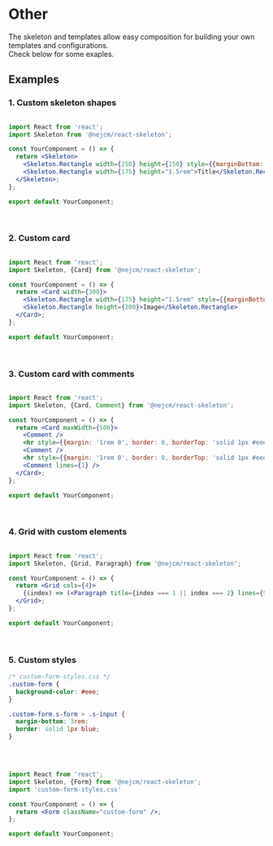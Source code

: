# Other

<p>
  The skeleton and templates allow easy composition for building your own templates and configurations. <br />
  Check below for some exaples.
</p>

## Examples

### 1. Custom skeleton shapes

```jsx

import React from 'react';
import Skeleton from '@nejcm/react-skeleton';

const YourComponent = () => {
  return <Skeleton>
    <Skeleton.Rectangle width={250} height={150} style={{marginBottom: 8}}>Image examples</Skeleton.Rectangle>
    <Skeleton.Rectangle width={175} height="1.5rem">Title</Skeleton.Rectangle>
  </Skeleton>;
};

export default YourComponent;

```
<br/>

### 2. Custom card

```jsx

import React from 'react';
import Skeleton, {Card} from '@nejcm/react-skeleton';

const YourComponent = () => {
  return <Card width={300}>
    <Skeleton.Rectangle width={175} height="1.5rem" style={{marginBottom: 8}}>Title on top</Skeleton.Rectangle>
    <Skeleton.Rectangle height={200}>Image</Skeleton.Rectangle>
  </Card>;
};

export default YourComponent;

```
<br/>

### 3. Custom card with comments

```jsx

import React from 'react';
import Skeleton, {Card, Comment} from '@nejcm/react-skeleton';

const YourComponent = () => {
  return <Card maxWidth={500}>
    <Comment />
    <hr style={{margin: '1rem 0', border: 0, borderTop: 'solid 1px #eee' }}/>
    <Comment />
    <hr style={{margin: '1rem 0', border: 0, borderTop: 'solid 1px #eee' }}/>
    <Comment lines={1} />
  </Card>;
};

export default YourComponent;

```
<br/>

### 4. Grid with custom elements

```jsx

import React from 'react';
import Skeleton, {Grid, Paragraph} from '@nejcm/react-skeleton';

const YourComponent = () => {
  return <Grid cols={4}>
    {(index) => (<Paragraph title={index === 1 || index === 2} lines={5} />)}
  </Grid>;
};

export default YourComponent;

```
<br/>

### 5. Custom styles

```css 
/* custom-form-styles.css */
.custom-form {
  background-color: #eee;
}

.custom-form.s-form > .s-input {
  margin-bottom: 3rem;
  border: solid 1px blue;
}

```
<br/>

```jsx

import React from 'react';
import Skeleton, {Form} from '@nejcm/react-skeleton';
import 'custom-form-styles.css'

const YourComponent = () => {
  return <Form className="custom-form" />;
};

export default YourComponent;

```
<br/>
